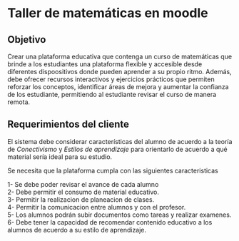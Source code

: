 # Taller de matemáticas en moodle
## Objetivo
Crear una plataforma educativa que contenga un curso de matemáticas que brinde a los estudiantes una plataforma flexible y accesible desde diferentes dispoositivos donde pueden aprender a su propio ritmo. 
Además, debe ofrecer recursos interactivos y ejercicios prácticos que permiten reforzar los conceptos, identificar áreas de mejora y aumentar la confianza de los estudiante, permitiendo al estudiante revisar el curso de manera remota. 

## Requerimientos del cliente 

El sistema debe considerar características del alumno de acuerdo a la teoría de *Conectivismo* y *Estilos de aprendizaje* para orientarlo de acuerdo a qué material sería ideal para su estudio.

Se necesita que la plataforma cumpla con las siguientes caracteristicas

1- Se debe poder revisar el avance de cada alumno   
2- Debe permitir el consumo de material educativo.   
3- Permitir la realizacion de planeacion de clases.    
4- Permitir la comunicacion entre alumnos y con el profesor.   
5- Los alumnos podrán subir documentos como tareas y realizar examenes.    
6- Debe tener la capacidad de recomendar contenido educativo a los alumnos de acuerdo a su estilo de aprendizaje.   
